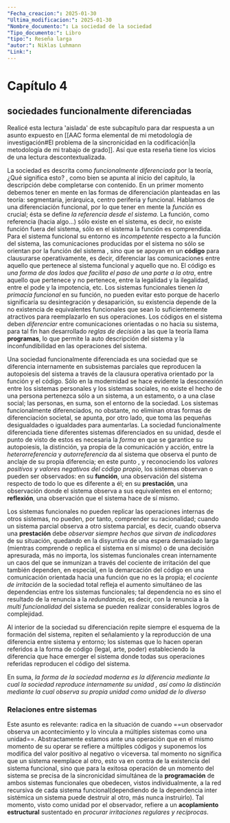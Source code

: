 ```yaml
---
"Fecha_creacion:": 2025-01-30
"Ultima_modificacion:": 2025-01-30
"Nombre_documento:": La sociedad de la sociedad
"Tipo_documento:": Libro
"tipo:": Reseña larga
"autor:": Niklas Luhmann
"Link:": 
---
```


# Capítulo 4 
## sociedades funcionalmente diferenciadas

Realicé esta lectura 'aislada' de este subcapítulo para dar respuesta a un asunto expuesto en [[AAC  forma elemental de mi metodología de investigación#El problema de la sincronicidad en la codificación|la metodología de mi trabajo de grado]]. Así que esta reseña tiene los vicios de una lectura descontextualizada. 

La sociedad es descrita como *funcionalmente diferenciada* por la teoría, ¿Qué significa esto? , como bien se apunta al inicio del capítulo, la descripción debe completarse con contenido. En un primer momento debemos tener en mente en las formas de diferenciación planteadas en las teoría: segmentaria, jerárquica, centro periferia y funcional. Hablamos de una diferenciación funcional, por lo que tener en mente la *función* es crucial; ésta se define *la referencia desde el sistema*. La función, como referencia (hacia algo...) sólo existe en el sistema, es decir, no existe función fuera del sistema, sólo en el sistema la función es comprendida. Para el sistema funcional su entorno es *incompetente* respecto a la función del sistema, las comunicaciones producidas por el sistema no sólo se orientan por la función del sistema , sino que se apoyan en un **código** para clausurarse operativamente, es decir, diferenciar las comunicaciones entre aquello que pertenece al sistema funcional y aquello que no. El código es  *una forma de dos lados que facilita el paso de una parte a la otra*, entre aquello que pertenece y no pertenece, entre la legalidad y la ilegalidad, entre el pode y la impotencia, etc. Los sistemas funcionales tienen *la primacía funcional* en su función, no pueden evitar esto porque de hacerlo significaría su desintegración y desaparición, su existencia depende de la no existencia de equivalentes funcionales que sean lo suficientemente atractivos para reemplazarlo en sus operaciones. Los códigos en el sistema deben *diferenciar* entre comunicaciones orientadas o no hacia su sistema, para tal fin han desarrollado *reglas de decisión* a las que la teoría llama **programas**, lo que permite la auto descripción del sistema y la inconfundibilidad en las operaciones del sistema. 

Una sociedad funcionalmente diferenciada es una sociedad que se diferencia internamente en subsistemas parciales que reproducen la autopoiesis del sistema a través de la clausura operativa orientado por la función y el código. Sólo en la modernidad se hace evidente la desconexión entre los sistemas personales y los sistemas sociales, no existe el hecho de una persona pertenezca sólo a un sistema, a un estamento, o a una clase social; las personas, en suma, son el entorno de la sociedad. Los sistemas funcionalmente diferenciados, no obstante, no eliminan otras formas de diferenciación societal, se apunta, por otro lado, que toma las pequeñas desigualdades o igualdades para aumentarlas. La sociedad funcionalmente diferenciada tiene diferentes sistemas diferenciados en su unidad, desde el punto de visto de estos es necesaria la *forma* en que se garantice su autopoiesis, la distinción, ya propia de la comunicación y acción, entre la *heterorreferencia* y *autorreferencia* da al sistema que observa el punto de anclaje de su propia diferencia; en este punto , y reconociendo los *valores positivos y valores negativos del código propio*, los sistemas observan o pueden ser observados: en su **función**, una observación del sistema respecto de todo lo que es diferente a él; en su **prestación**, una observación donde el sistema observa a sus equivalentes en el entorno; **reflexión**, una observación que el sistema hace de sí mismo. 

Los sistemas funcionales no pueden replicar las operaciones internas de otros sistemas, no pueden, por tanto, comprender su racionalidad; cuando un sistema parcial observa a otro sistema parcial, es decir, cuando observa una **prestación** debe *observar siempre hechos que sirvan de indicadores* de su situación, quedando en la disyuntiva de una espera demasiado larga (mientras comprende o replica el sistema en sí mismo) o de una decisión apresurada, más no importa, los sistemas funcionales crean internamente un caos del que se inmunizan a través del cociente de irritación del que también dependen, en especial, en la demarcación del código en una comunicación orientada hacia una función que no es la propia; el *cociente de irritación* de la sociedad total refleja el aumento simultáneo de las dependencias entre los sistemas funcionales; tal dependencia no es sino el resultado de la renuncia a la *redundancia*, es decir, con la renuncia a la *multi funcionalidad* del sistema se pueden realizar considerables logros de complejidad. 

Al interior de la sociedad su diferenciación repite siempre el esquema de la formación del sistema, repiten el señalamiento y la reproducción de una diferencia entre sistema y entorno; los sistemas que lo hacen operan referidos a la forma de código (legal, arte, poder) estableciendo la diferencia que hace emerger el sistema donde todas sus operaciones referidas reproducen el código del sistema. 

En suma, *la forma de la sociedad moderna es la diferencia mediante la cual la sociedad reproduce internamente su unidad , así como la distinción mediante la cual observa su propia unidad como unidad de lo diverso*

### Relaciones entre sistemas 
Este asunto es relevante: radica en la situación de cuando ==un observador observa un acontecimiento y lo vincula a múltiples sistemas como una unidad==. Abstractamente estamos ante una operación que en el mismo momento de su operar se refiere a múltiples códigos y suponemos los modifica del valor positivo al negativo o viceversa. tal momento no significa que un sistema reemplace al otro, esto va en contra de la existencia del sistema funcional, sino que para la exitosa operación de un momento del sistema se precisa de la sincronicidad simultánea de la **programación** de ambos sistemas funcionales que obedecen, vistos individualmente, a la red recursiva de cada sistema funcional(dependiendo de la dependencia inter sistémica un sistema puede destruir al otro, más nunca instruirlo). Tal momento, visto como unidad por el observador, refiere a un **acoplamiento estructural** sustentado en *procurar irritaciones regulares y recíprocas*.   


